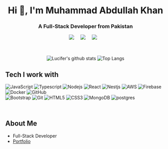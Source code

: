<h1 align="center">Hi 👋, I'm Muhammad Abdullah Khan</h1>
<h3 align="center">A Full-Stack Developer from Pakistan</h3>

<p align="center">
  <a target="_blank"href="https://www.linkedin.com/in/ramanandsirvi/"><img src="https://img.shields.io/badge/linkedin-%230077B5.svg?&style=for-the-badge&logo=linkedin&logoColor=white" /></a>&nbsp;&nbsp;&nbsp;&nbsp;
  <a target="_blank"href="https://github.com/elitelinuxuser"><img src="https://img.shields.io/badge/GitHub-black.svg?&style=for-the-badge&logo=github&logoColor=white" /></a>&nbsp;&nbsp;&nbsp;&nbsp;
  <a href="mailto:elitelinuxuser@gmail.com?subject=Hello%20Lucifer,%20From%20Github"><img src="https://img.shields.io/badge/gmail-%23D14836.svg?&style=for-the-badge&logo=gmail&logoColor=white" /></a>&nbsp;&nbsp;&nbsp;&nbsp;
</p>
<br />
<p align="center">
  <img align="center" src="https://github-readme-stats.vercel.app/api?username=elitelinuxuser&theme=radical&hide=issues&show_icons=true&&line_height=32" alt="Lucifer's github stats" />
  <img align="center" src="https://github-readme-stats.vercel.app/api/top-langs/?username=elitelinuxuser&hide=Jupyter%20Notebook,C,Python&theme=radical" alt="Top Langs" />
</p>


## Tech I work with
![JavaScript](https://img.shields.io/badge/-JavaScript-black?style=for-the-badge&logo=javascript)
![Typescript](https://img.shields.io/badge/-Typescript-black?style=for-the-badge&logo=typescript)
![Nodejs](https://img.shields.io/badge/-Nodejs-black?style=for-the-badge&logo=Node.js&logoColor=5df58b)
![React](https://img.shields.io/badge/-React-black?style=for-the-badge&logo=react&logoColor=61ddff)
![Nestjs](https://img.shields.io/badge/-Nest-black?style=for-the-badge&logo=angular&logoColor=ff2144)
![AWS](https://img.shields.io/badge/-AWS-black?style=for-the-badge&logo=aws)
![Firebase](https://img.shields.io/badge/-firebase-black?style=for-the-badge&logo=Firebase)
![Docker](https://img.shields.io/badge/-docker-black?style=for-the-badge&logo=Docker)
![GitHub](https://img.shields.io/badge/-GitHub-181717?style=for-the-badge&logo=github)
<br />
![Bootstrap](https://img.shields.io/badge/-Bootstrap-black?style=for-the-badge&logo=bootstrap&logoColor=aa09ee)
![Git](https://img.shields.io/badge/-Git-black?style=for-the-badge&logo=git)
![HTML5](https://img.shields.io/badge/-HTML5-black?style=for-the-badge&logo=html5&logoColor=white)
![CSS3](https://img.shields.io/badge/-CSS3-black?style=for-the-badge&logo=css3)
![MongoDB](https://img.shields.io/badge/-MongoDB-black?style=for-the-badge&logo=mongodb)
![postgres](https://img.shields.io/badge/-Postgresql-black?style=for-the-badge&logo=postgresql)

<br />

## About Me
 + Full-Stack Developer
 + [Portfolio](https://abdullah-portfolio01.netlify.app)
